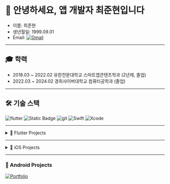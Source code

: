 # 👋 안녕하세요, 앱 개발자 최준현입니다

* 이름: 최준현  
* 생년월일: 1999.09.01  
* Email: [![Gmail](https://img.shields.io/badge/Gmail-red?logo=gmail&logoColor=white)](mailto:cjhn8918989@gmail.com) 

---

## 🎓 학력
* 2018.03 ~ 2022.02 유한전문대학교 스마트앱콘텐츠학과 (2년제, 졸업)  
* 2022.03 ~ 2024.02 경희사이버대학교 컴퓨터공학과 (졸업)  

---

## 🛠️ 기술 스택
![flutter](https://img.shields.io/badge/Flutter-blue?style=flat-square&logo=flutter)
![Static Badge](https://img.shields.io/badge/Android_Studio-blue?style=flat-square&logo=AndroidStudio)
![git](https://img.shields.io/badge/Git-F05032?style=flat-square&logo=git&logoColor=white)
![Swift](https://img.shields.io/badge/Swift-F05138?style=flat-square&logo=swift&logoColor=white)
![Xcode](https://img.shields.io/badge/Xcode-147EFB?style=flat-square&logo=xcode&logoColor=white)

---

<details>
<summary><span style="font-size: 24px; font-weight: bold;"></span>📱 Flutter Projects</summary>

### TestQuest
게임 CBT/OBT/Alpha Test 정보를 모아 커뮤니티와 공유할 수 있는 앱  

<img src="https://github.com/user-attachments/assets/3509abcb-4ff0-4f59-b3e1-a1452d4f039d" width=200>
<img src="https://github.com/user-attachments/assets/3527fc56-88bd-4b2b-aa0f-811040c04d65" width=200>
<img src="https://github.com/user-attachments/assets/4363a86a-4728-4baa-b7a8-464bf849dee8" width=200>  
<img src="https://github.com/user-attachments/assets/f60f4739-9de3-47b8-859f-307839fb8437" width=200>
<img src="https://github.com/user-attachments/assets/1a125846-78a4-4dd5-9ae5-ed66eb209683" width=200>  

👉 [프로젝트 바로가기](https://github.com/jun-hyeon/test_quest)

---

### Delivery App
강의를 보고 구현해본 배달 앱  

* Flutter: 3.0.0 이상  
* Riverpod: 2.0 이상  

<img src="https://github.com/user-attachments/assets/60ffac67-77ee-4a91-87b0-f5a5f9ce3de3" width=200>
<img src="https://github.com/user-attachments/assets/2a312db5-6993-4fae-8b6b-daf5a3c58025" width=200>
<img src="https://github.com/user-attachments/assets/fa5cccb1-06b8-4b43-8ef5-8659c8d75f6e" width=200>

---

### Chat Test
Flutter + Supabase 기반 채팅 앱  

* Flutter v3.5.4  

<img src="https://github.com/user-attachments/assets/e2cdd4c3-235a-464a-8dfa-1c0abde982f5" width=600>  
<img src="https://github.com/user-attachments/assets/3a7dfc5c-96a5-443d-b137-cb085e78b90e" width=200>
<img src="https://github.com/user-attachments/assets/6d06a8df-bfcf-4ef5-80f8-0d1944801efe" width=200>

</details>

---

<details>
<summary>🍎 iOS Projects</summary>

### JustChat
웹소켓을 이용한 SwiftUI 기반 채팅 앱  

<img src="https://github.com/user-attachments/assets/fcd4aab6-9b0f-490f-aee1-a05acb8959d1" width=200>
<img src="https://github.com/user-attachments/assets/9ef2579b-6338-4733-99d9-6301e3061ad4" width=200>
<img src="https://github.com/user-attachments/assets/8af04954-4503-45ff-b78d-87ee03ea92a1" width=200>
<img src="https://github.com/user-attachments/assets/005823a3-851a-4a4c-a511-b1fdaa5bbb48" width=200>  

👉 [JustChat 더보기](https://github.com/jun-hyeon/JustChat/tree/main)

---

### 해외축구 서포터즈
Football API를 이용해 해외축구 경기 정보를 제공하는 앱  

<img src="https://github.com/APP-iOS3rd/PJ2T10_SportsFan/assets/83914919/5d995c42-2248-4cd1-9c32-a74db2f4bfc4" width=200>
<img src="https://github.com/APP-iOS3rd/PJ2T10_SportsFan/assets/83914919/72c3deb9-cbdd-4703-abdf-a51b36586b9d" width=200>  

👉 [해외축구 서포터즈 더보기](https://github.com/APP-iOS3rd/PJ2T10_SportsFan)

---

### 계산기
iPhone 기본 계산기 클론 앱  

<img src="https://github.com/user-attachments/assets/6fefd386-98d3-4e73-b9a6-6292c9f3d778" width=200>  

👉 [MyCalculator 더보기](https://github.com/jun-hyeon/SwiftProject/tree/main/MyCalculcator)

---

### ImageList
Pexels API를 이용한 무한스크롤 이미지 앱  

<img src="https://github.com/user-attachments/assets/54c2b0dc-f7ef-43ba-ac5c-1b04c2eec285" width=200>
<img src="https://github.com/user-attachments/assets/c638e747-108c-4ffc-9f32-d195c39c2efa" width=200>
<img src="https://github.com/user-attachments/assets/fd3dda1b-ec30-4f12-bc3d-93b068f3fd16" width=200>  

👉 [ImageList 더보기](https://github.com/jun-hyeon/SwiftProject/tree/main/ImageList)

</details>

---

### 🤖 Android Projects
[![Portfolio](https://img.shields.io/badge/Portfolio-black?logo=googledocs&logoColor=white)](https://drive.google.com/file/d/1Vi5xYdmnqmPG7A_arpnYHLwWqtdMvcHi/view?usp=drive_link)
